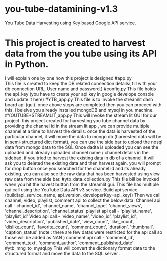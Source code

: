# you-tube-datamining-v1.3
You Tube Data Harvesting using Key based Google API service. 
# This project is created to harvest data from the you tube using its API in Python.
I will explain one by one how this project is designed
#app.py    
This file is created to keep the DB related connection details( fill with your db connection URL, User name and password.)
#config.py 
This file holds the api_key (you have to create your api key in google develope console and update it here)
#YTB_app.py 
This file is to invoke the streamlit dash board api (gui). once above steps are completed then you can proceed with this.  i beleive you already installed mongoDB and mysql in you machine.
#YOUTUBE+STREAMLIT_app.py 
This will invoke the stream lit GUI for our project. this project created for harvesting you tube channel data by providing the channel id in the stream lit app , we can provide multiple channel at a time to harvest the details.
once the data is harvested of the particular channel, it will move the data to mongo db (harvested data will be in semi-structured dict format), you can use the side bar to upload the nosql data from mongo data to the SQL 
Once dadta is uploaded you can see the uploaded and already uploaded channel name / channel details in the sidebad.
if you tried to harvest the existing data in db of a channel, it will ask you to deleted the existing data and then harvest again.
you will prompt for drop button once you searched for the channel id and its already existing.
you can also see the raw data that has been harvested using view raw data from the side bar.
#ytb_data_collection.py 
This file bill be invoked when you hit the havest button from the streamlit gui.
This file has multiple gui call using the YouTube Data API v3 service.  Build api service (build(api_service_name, api_version, developerKey=api_key))
Then we call channel, video, playlist, comment api to collect the below data.
        Channel api call - channel_id', 'channel_name', 'channel_type', 'channel_views', 'channel_description', 'channel_status'
        playlist api call - 'playlist_name', 'playlist_id'
        Video api call - 'video_name', 'video_id', 'playlist_id', 'video_description', 'published_date', 'view_count', 'like_count', 'dislike_count',                              'favorite_count', 'comment_count', 'duration', 'thumbnail', 'caption_status' (note : there are few datas were restricted for the                           api call so those will be added as NAN )
        comment api call - 'comment_id', 'comment_text', 'comment_author', 'comment_published_date'
 #ytb_mng_to_mysql.py
 This will convert the dictionary format data to the structured format and move the data to the SQL server .

